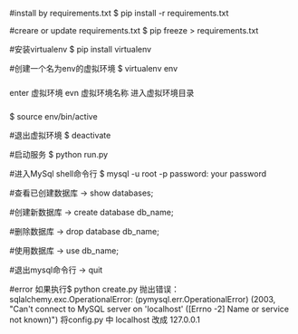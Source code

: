 
#install by requirements.txt
$ pip install -r requirements.txt

#creare or update requirements.txt
$ pip freeze > requirements.txt   

#安装virtualenv
$ pip install virtualenv

#创建一个名为env的虚拟环境
$ virtualenv env

#####
enter 虚拟环境
evn   虚拟环境名称
进入虚拟环境目录
#####
$ source env/bin/active

#退出虚拟环境
$ deactivate

#启动服务
$ python run.py

#进入MySql shell命令行
$ mysql -u root -p
password: your password

#查看已创建数据库
-> show databases;

#创建新数据库
-> create database db_name;

#删除数据库
-> drop database db_name;

#使用数据库
-> use db_name;

#退出mysql命令行
-> quit

#error
如果执行$ python create.py
抛出错误：sqlalchemy.exc.OperationalError: (pymysql.err.OperationalError) (2003, "Can't connect to MySQL server on 'localhost' ([Errno -2] Name or service not known)")
将config.py 中 localhost 改成 127.0.0.1
